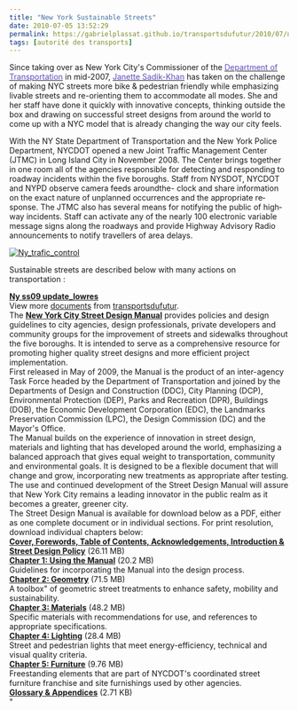 ```yaml
---
title: "New York Sustainable Streets"
date: 2010-07-05 13:52:29
permalink: https://gabrielplassat.github.io/transportsdufutur/2010/07/new-york-sustainable-streets.html
tags: [autorité des transports]
---
```


<p>Since taking over as New York City's Commissioner of the <a href="http://www.nyc.gov/html/dot/html/home/home.shtml"><font color="#604dbf">Department of Transportation</font></a> in mid-2007, <a href="http://www.streetfilms.org/archives/tag/janette-sadik-khan"><font color="#604dbf">Janette Sadik-Khan</font></a> has taken on the challenge of making NYC streets more bike & pedestrian friendly while emphasizing livable streets and re-orienting them to accommodate all modes. She and her staff have done it quickly with innovative concepts, thinking outside the box and drawing on successful street designs from around the world to come up with a NYC model that is already changing the way our city feels.</p>  <p><span lang="EN-GB"> </span></p>  <!--more-->  <p><span lang="EN-GB">With the NY State Department of Transportation and the New York Police Department, NYCDOT opened a new Joint Traffic Management Center (JTMC) in </span><span lang="EN-GB">Long Island</span><span lang="EN-GB"> </span><span lang="EN-GB">City</span><span lang="EN-GB"> in November 2008. The Center brings together in one room all of the agencies responsible for detecting and responding to roadway incidents within the five boroughs. Staff from NYSDOT, NYCDOT and NYPD observe camera feeds aroundthe- clock and share information on the exact nature of unplanned occurrences and the appropriate response. The JTMC also has several means for notifying the public of highway incidents. Staff can activate any of the nearly 100 electronic variable message signs along the roadways and provide Highway Advisory Radio announcements to notify travellers of area delays.</span></p> <p><a href="https://gabrielplassat.github.io/transportsdufutur/wp-content/uploads/sites/6/old/6a0120a66d2ad4970b0133f210d254970b-pi.jpg"><img alt="Ny_trafic_control" border="0" class="asset asset-image at-xid-6a0120a66d2ad4970b0133f210d254970b " src="/wp-content/uploads/sites/6/old/6a0120a66d2ad4970b0133f210d254970b-800wi.jpg" title="Ny_trafic_control" /></a></p> <p>Sustainable streets are described below with many actions on transportation :</p> <div id="__ss_4680713"><strong><a href="http://www.slideshare.net/transportsdufutur/ny-ss09-updatelowres" title="Ny ss09 update_lowres">Ny ss09 update_lowres</a></strong>   <div>View more <a href="http://www.slideshare.net/">documents</a> from <a href="http://www.slideshare.net/transportsdufutur">transportsdufutur</a>.</div> <div>The <strong><a href="http://www.nyc.gov/html/dot/html/about/streetdesignmanual.shtml" target="_blank">New York City Street Design Manual</a></strong> provides policies and design guidelines to city agencies, design professionals, private developers and community groups for the improvement of streets and sidewalks throughout the five boroughs. It is intended to serve as a comprehensive resource for promoting higher quality street designs and more efficient project implementation. </div> <div>First released in May of 2009, the Manual is the product of an inter-agency Task Force headed by the Department of Transportation and joined by the Departments of Design and Construction (DDC), City Planning (DCP), Environmental Protection (DEP), Parks and Recreation (DPR), Buildings (DOB), the Economic Development Corporation (EDC), the Landmarks Preservation Commission (LPC), the Design Commission (DC) and the Mayor's Office. </div> <div>The Manual builds on the experience of innovation in street design, materials and lighting that has developed around the world, emphasizing a balanced approach that gives equal weight to transportation, community and environmental goals. It is designed to be a flexible document that will change and grow, incorporating new treatments as appropriate after testing. The use and continued development of the Street Design Manual will assure that New York City remains a leading innovator in the public realm as it becomes a greater, greener city. </div> <div>The Street Design Manual is available for download below as a PDF, either as one complete document or in individual sections. For print resolution, download individual chapters below:<br /><a href="../../downloads/pdf/nycdot_streetdesignmanual_intro.pdf"><strong>Cover, Forewords, Table of Contents, Acknowledgements, Introduction & Street Design Policy</strong></a> (26.11 MB)<br /><a href="../../downloads/pdf/nycdot_streetdesignmanual_ch1.pdf"><strong>Chapter 1: Using the Manual</strong></a> (20.2 MB)<br />Guidelines for incorporating the Manual into the design process.<br /><a href="../../downloads/pdf/nycdot_streetdesignmanual_ch2.pdf"><strong>Chapter 2: Geometry</strong></a> (71.5 MB)<br />A toolbox" of geometric street treatments to enhance safety, mobility and sustainability.<br /><a href=""../../downloads/pdf/nycdot_streetdesignmanual_ch3.pdf""><strong>Chapter 3: Materials</strong></a> (48.2 MB)<br />Specific materials with recommendations for use, and references to appropriate specifications.<br /><a href=""../../downloads/pdf/nycdot_streetdesignmanual_ch4.pdf""><strong>Chapter 4: Lighting</strong></a> (28.4 MB)<br />Street and pedestrian lights that meet energy-efficiency, technical and visual quality criteria.<br /><a href=""../../downloads/pdf/nycdot_streetdesignmanual_ch5.pdf""><strong>Chapter 5: Furniture</strong></a> (9.76 MB)<br />Freestanding elements that are part of NYCDOT's coordinated street furniture franchise and site furnishings used by other agencies.<br /><a href=""../../downloads/pdf/nycdot_streetdesignmanual_append.pdf""><strong>Glossary & Appendices</strong></a> (2.71 KB) </div></div>"
